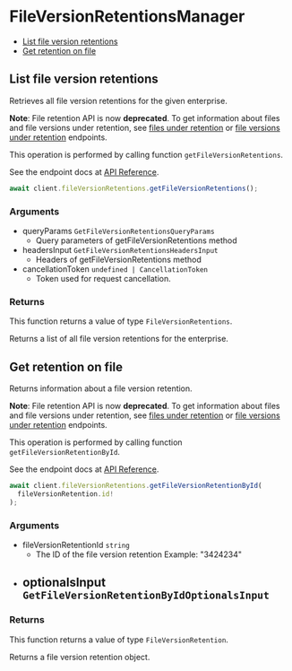 # FileVersionRetentionsManager

- [List file version retentions](#list-file-version-retentions)
- [Get retention on file](#get-retention-on-file)

## List file version retentions

Retrieves all file version retentions for the given enterprise.

**Note**:
File retention API is now **deprecated**.
To get information about files and file versions under retention,
see [files under retention](e://get-retention-policy-assignments-id-files-under-retention) or [file versions under retention](e://get-retention-policy-assignments-id-file-versions-under-retention) endpoints.

This operation is performed by calling function `getFileVersionRetentions`.

See the endpoint docs at
[API Reference](https://developer.box.com/reference/get-file-version-retentions/).

<!-- sample get_file_version_retentions -->

```ts
await client.fileVersionRetentions.getFileVersionRetentions();
```

### Arguments

- queryParams `GetFileVersionRetentionsQueryParams`
  - Query parameters of getFileVersionRetentions method
- headersInput `GetFileVersionRetentionsHeadersInput`
  - Headers of getFileVersionRetentions method
- cancellationToken `undefined | CancellationToken`
  - Token used for request cancellation.

### Returns

This function returns a value of type `FileVersionRetentions`.

Returns a list of all file version retentions for the enterprise.

## Get retention on file

Returns information about a file version retention.

**Note**:
File retention API is now **deprecated**.
To get information about files and file versions under retention,
see [files under retention](e://get-retention-policy-assignments-id-files-under-retention) or [file versions under retention](e://get-retention-policy-assignments-id-file-versions-under-retention) endpoints.

This operation is performed by calling function `getFileVersionRetentionById`.

See the endpoint docs at
[API Reference](https://developer.box.com/reference/get-file-version-retentions-id/).

<!-- sample get_file_version_retentions_id -->

```ts
await client.fileVersionRetentions.getFileVersionRetentionById(
  fileVersionRetention.id!
);
```

### Arguments

- fileVersionRetentionId `string`
  - The ID of the file version retention Example: "3424234"
- optionalsInput `GetFileVersionRetentionByIdOptionalsInput`
  -

### Returns

This function returns a value of type `FileVersionRetention`.

Returns a file version retention object.
